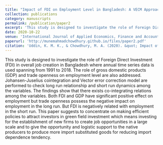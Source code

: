 ```yaml
---
title: "Impact of FDI on Employment Level in Bangladesh: A VECM Approach"
collection: publications
category: manuscripts
permalink: /publication/paper2
excerpt: 'This study is designed to investigate the role of Foreign Direct Investment (FDI)..........'
date: 2020-10-22
venue: 'International Journal of Applied Economics, Finance and Accounting'
paperurl: 'http://munemahmadchowdhury.github.io/files/paper2.pdf'
citation: 'Uddin, K. M. K., & Chowdhury, M. A. (2020). &quot; Impact of FDI on Employment Level in Bangladesh: A VECM Approach.&quot; <i>International Journal of Applied Economics, Finance and Accounting</i>. 8(1), 30-37.'
---
```


This study is designed to investigate the role of Foreign Direct Investment (FDI) in overall job creation in Bangladesh where annual time series data is used spanning from 1991 to 2018. The role of gross domestic products (GDP) and trade openness on employment level are also addressed. Johansen-Juselius cointegration and Vector error correction model are performed to check long run relationship and short run dynamics among the variables. The findings show that there exists co-integrating relations among the variables. Both FDI and GDP have significant positive effect on employment but trade openness possess the negative impact on employment in the long run. But FDI is negatively related with employment in the short run. This paper suggests to concentrate on making efficient policies to attract investors in green field investment which means investing for the establishment of new firms to create job opportunities in a large scale and to give the opportunity and logistic support to the native producers to produce more import substituted goods for reducing import dependence tendency. 
